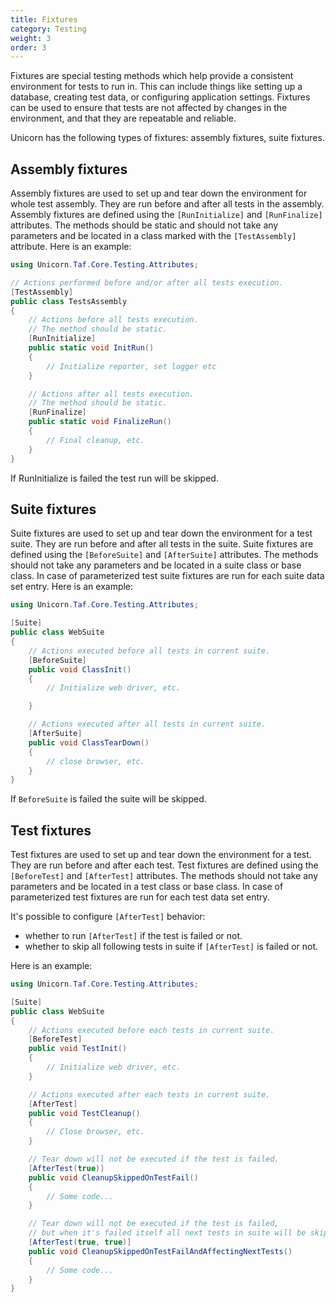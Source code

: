 ```yaml
---
title: Fixtures
category: Testing
weight: 3
order: 3
---
```


Fixtures are special testing methods which help provide a consistent environment for tests to run in. This can include things like setting up a database, creating test data, or configuring application settings. Fixtures can be used to ensure that tests are not affected by changes in the environment, and that they are repeatable and reliable.

Unicorn has the following types of fixtures: assembly fixtures, suite fixtures.

## Assembly fixtures

Assembly fixtures are used to set up and tear down the environment for whole test assembly. They are run before and after all tests in the assembly. Assembly fixtures are defined using the `[RunInitialize]` and `[RunFinalize]` attributes. The methods should be static and should not take any parameters and be located in a class marked with the `[TestAssembly]` attribute. Here is an example:

```csharp
using Unicorn.Taf.Core.Testing.Attributes;

// Actions performed before and/or after all tests execution.
[TestAssembly]
public class TestsAssembly
{
    // Actions before all tests execution.
    // The method should be static.
    [RunInitialize]
    public static void InitRun()
    {
        // Initialize reporter, set logger etc
    }

    // Actions after all tests execution.
    // The method should be static.
    [RunFinalize]
    public static void FinalizeRun()
    {
        // Final cleanup, etc.
    }
}
```

If RunInitialize is failed the test run will be skipped.

## Suite fixtures

Suite fixtures are used to set up and tear down the environment for a test suite. They are run before and after all tests in the suite. Suite fixtures are defined using the `[BeforeSuite]` and `[AfterSuite]` attributes. The methods should not take any parameters and be located in a suite class or base class. In case of parameterized test suite fixtures are run for each suite data set entry. Here is an example:

```csharp
using Unicorn.Taf.Core.Testing.Attributes;

[Suite]
public class WebSuite
{
    // Actions executed before all tests in current suite.
    [BeforeSuite]
    public void ClassInit()
    {
        // Initialize web driver, etc.

    }

    // Actions executed after all tests in current suite.
    [AfterSuite]
    public void ClassTearDown()
    {
        // close browser, etc.
    }
}
```

If `BeforeSuite` is failed the suite will be skipped.

## Test fixtures

Test fixtures are used to set up and tear down the environment for a test. They are run before and after each test. Test fixtures are defined using the `[BeforeTest]` and `[AfterTest]` attributes. The methods should not take any parameters and be located in a test class or base class. In case of parameterized test fixtures are run for each test data set entry. 

It's possible to configure `[AfterTest]` behavior:
 - whether to run `[AfterTest]` if the test is failed or not. 
 - whether to skip all following tests in suite if `[AfterTest]` is failed or not. 

Here is an example:

```csharp
using Unicorn.Taf.Core.Testing.Attributes;

[Suite]
public class WebSuite
{
    // Actions executed before each tests in current suite.
    [BeforeTest]
    public void TestInit()
    {
        // Initialize web driver, etc.
    }

    // Actions executed after each tests in current suite.
    [AfterTest]
    public void TestCleanup()
    {
        // Close browser, etc.
    }

    // Tear down will not be executed if the test is failed.
    [AfterTest(true)]
    public void CleanupSkippedOnTestFail()
    {
        // Some code...
    }

    // Tear down will not be executed if the test is failed, 
    // but when it's failed itself all next tests in suite will be skipped.
    [AfterTest(true, true)]
    public void CleanupSkippedOnTestFailAndAffectingNextTests()
    {
        // Some code...
    }
}
```

